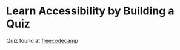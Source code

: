 # Learn Accessibility by Building a Quiz
Quiz found at [freecodecamp](https://www.freecodecamp.org/learn/2022/responsive-web-design/learn-accessibility-by-building-a-quiz)